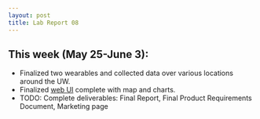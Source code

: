 ```yaml
---
layout: post
title: Lab Report 08
---
```

## This week (May 25-June 3):
* Finalized two wearables and collected data over various locations around the UW.
* Finalized [web UI](http://attu.cs.washington.edu:8000) complete with map and charts.
* TODO: Complete deliverables: Final Report, Final Product Requirements Document, Marketing page
